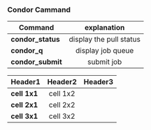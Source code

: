 ### Condor Cammand  
|  <center>Command</center> |  <center>explanation</center> |  
|:--------|:--------:| 
|**condor_status** | <center>display the pull status</center> |  
|**condor_q** | <center>display job queue</center> |  
|**condor_submit** | <center>submit job</center> |  

|  <center>Header1</center> |  <center>Header2</center> |  <center>Header3</center> |
|:--------|:--------:|--------:|
|**cell 1x1** | <center>cell 1x2 </center> |
|**cell 2x1** | <center>cell 2x2 </center> |
|**cell 3x1** | <center>cell 3x2 </center> |

